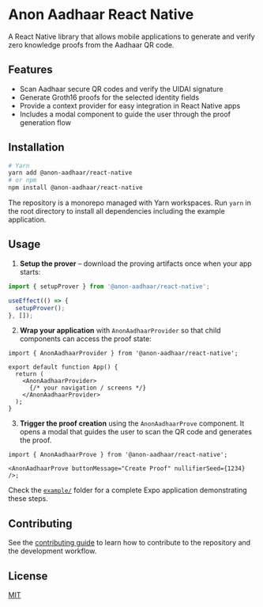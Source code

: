 # Anon Aadhaar React Native

A React Native library that allows mobile applications to generate and verify zero knowledge proofs from the Aadhaar QR code. 

## Features

- Scan Aadhaar secure QR codes and verify the UIDAI signature
- Generate Groth16 proofs for the selected identity fields
- Provide a context provider for easy integration in React Native apps
- Includes a modal component to guide the user through the proof generation flow

## Installation

```sh
# Yarn
yarn add @anon-aadhaar/react-native
# or npm
npm install @anon-aadhaar/react-native
```

The repository is a monorepo managed with Yarn workspaces. Run `yarn` in the root directory to install all dependencies including the example application.

## Usage

1. **Setup the prover** – download the proving artifacts once when your app starts:

```ts
import { setupProver } from '@anon-aadhaar/react-native';

useEffect(() => {
  setupProver();
}, []);
```

2. **Wrap your application** with `AnonAadhaarProvider` so that child components can access the proof state:

```tsx
import { AnonAadhaarProvider } from '@anon-aadhaar/react-native';

export default function App() {
  return (
    <AnonAadhaarProvider>
      {/* your navigation / screens */}
    </AnonAadhaarProvider>
  );
}
```

3. **Trigger the proof creation** using the `AnonAadhaarProve` component. It opens a modal that guides the user to scan the QR code and generates the proof.

```tsx
import { AnonAadhaarProve } from '@anon-aadhaar/react-native';

<AnonAadhaarProve buttonMessage="Create Proof" nullifierSeed={1234} />;
```

Check the [`example/`](example) folder for a complete Expo application demonstrating these steps.

## Contributing

See the [contributing guide](CONTRIBUTING.md) to learn how to contribute to the repository and the development workflow.

## License

[MIT](LICENSE)


